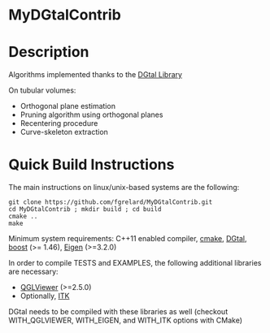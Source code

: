 # MyDGtalContrib

Description
===========
Algorithms implemented thanks to the [DGtal Library](http://dgtal.org/)

On tubular volumes:

* Orthogonal plane estimation
* Pruning algorithm using orthogonal planes
* Recentering procedure
* Curve-skeleton extraction



Quick Build Instructions
========================
The main instructions on linux/unix-based systems are the following:

```shell
git clone https://github.com/fgrelard/MyDGtalContrib.git
cd MyDGtalContrib ; mkdir build ; cd build
cmake ..
make
```

Minimum system requirements: C++11 enabled compiler, [cmake](http://cmake.org), [DGtal](http://dgtal.org/), [boost](http://boost.org) (>= 1.46), [Eigen](http://eigen.tuxfamily.org/index.php?title=Main_Page) (>=3.2.0)

In order to compile TESTS and EXAMPLES, the following additional libraries are necessary:
* [QGLViewer](http://libqglviewer.com/) (>=2.5.0)
* Optionally, [ITK](https://itk.org/)

DGtal needs to be compiled with these libraries as well (checkout WITH_QGLVIEWER, WITH_EIGEN, and WITH_ITK options with CMake)
